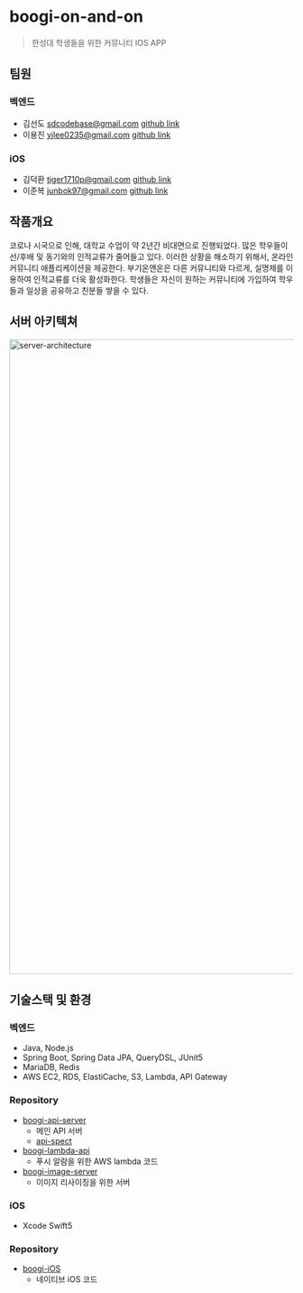 #  boogi-on-and-on
> 한성대 학생들을 위한 커뮤니티 IOS APP

## 팀원
### 벡엔드
* 김선도 sdcodebase@gmail.com [github link](https://github.com/sdcodebase)
* 이용진 yjlee0235@gmail.com [github link](https://github.com/yjlee0235)

### iOS
* 김덕환 tiger1710p@gmail.com [github link](https://github.com/tiger1710)
* 이준복 junbok97@gmail.com [github link](https://github.com/junbok97)

## 작품개요
코로나 시국으로 인해, 대학교 수업이 약 2년간 비대면으로 진행되었다. 많은 학우들이 선/후배 및 동기와의 인적교류가 줄어들고 있다. 이러한 상황을 해소하기 위해서, 온라인 커뮤니티 애플리케이션을 제공한다. 부기온앤온은 다른 커뮤니티와 다르게, 실명제를 이용하여 인적교류를 더욱 활성화한다. 학생들은 자신이 원하는 커뮤니티에 가입하여 학우들과 일상을 공유하고 친분들 쌓을 수 있다.


## 서버 아키텍쳐
<img width="1125" alt="server-architecture" src="https://user-images.githubusercontent.com/42235949/169689004-f1eb88d0-0623-4c64-91aa-c8a818abf83e.png">


## 기술스택 및 환경
### 벡엔드
* Java, Node.js
* Spring Boot, Spring Data JPA, QueryDSL, JUnit5
* MariaDB, Redis
* AWS EC2, RDS, ElastiCache, S3, Lambda, API Gateway

### Repository
* [boogi-api-server](https://github.com/boogi-on-and-on/boogi-api-server)
    * 메인 API 서버
    * [api-spect](https://foradun.notion.site/API-09093190e1444502aa6bdcbbd1233a2a)
* [boogi-lambda-api](https://github.com/boogi-on-and-on/boogi-lambda-api)
    * 푸시 알람을 위한 AWS lambda 코드
* [boogi-image-server](https://github.com/boogi-on-and-on/boogi-image-server)
    * 이미지 리사이징을 위한 서버


### iOS
* Xcode Swift5

### Repository
* [boogi-iOS](https://github.com/boogi-on-and-on/boogi-iOS)
    * 네이티브 iOS 코드



